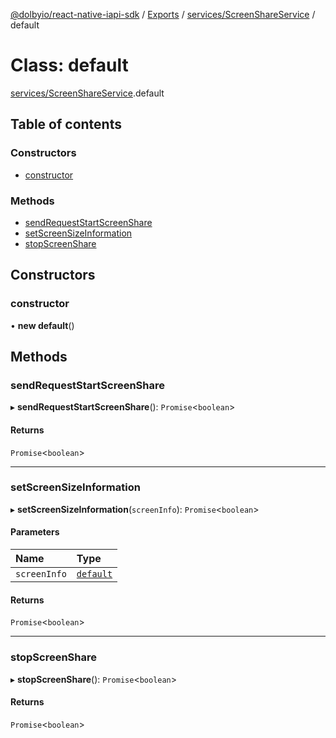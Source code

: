 [@dolbyio/react-native-iapi-sdk](../README.md) / [Exports](../modules.md) / [services/ScreenShareService](../modules/services_ScreenShareService.md) / default

# Class: default

[services/ScreenShareService](../modules/services_ScreenShareService.md).default

## Table of contents

### Constructors

- [constructor](services_ScreenShareService.default.md#constructor)

### Methods

- [sendRequestStartScreenShare](services_ScreenShareService.default.md#sendrequeststartscreenshare)
- [setScreenSizeInformation](services_ScreenShareService.default.md#setscreensizeinformation)
- [stopScreenShare](services_ScreenShareService.default.md#stopscreenshare)

## Constructors

### constructor

• **new default**()

## Methods

### sendRequestStartScreenShare

▸ **sendRequestStartScreenShare**(): `Promise`<`boolean`\>

#### Returns

`Promise`<`boolean`\>

___

### setScreenSizeInformation

▸ **setScreenSizeInformation**(`screenInfo`): `Promise`<`boolean`\>

#### Parameters

| Name | Type |
| :------ | :------ |
| `screenInfo` | [`default`](../interfaces/types_ScreenInfo.default.md) |

#### Returns

`Promise`<`boolean`\>

___

### stopScreenShare

▸ **stopScreenShare**(): `Promise`<`boolean`\>

#### Returns

`Promise`<`boolean`\>
